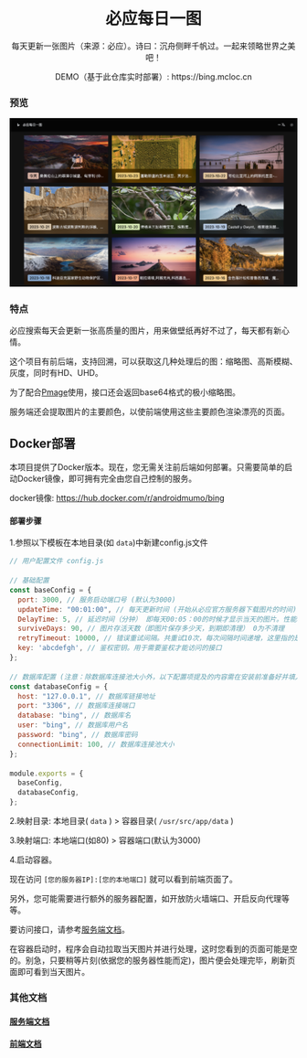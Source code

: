 <div align="center">
    <h1>必应每日一图</h1>
    <p>每天更新一张图片（来源：必应）。诗曰：沉舟侧畔千帆过。一起来领略世界之美吧！</p>
    <p>DEMO（基于此仓库实时部署）: https://bing.mcloc.cn</p>
</div>


### 预览

![image](doc/image.png)



### 特点

必应搜索每天会更新一张高质量的图片，用来做壁纸再好不过了，每天都有新心情。

这个项目有前后端，支持回溯，可以获取这几种处理后的图：缩略图、高斯模糊、灰度，同时有HD、UHD。

为了配合[Pmage](https://github.com/androidmumo/pmage)使用，接口还会返回base64格式的极小缩略图。

服务端还会提取图片的主要颜色，以使前端使用这些主要颜色渲染漂亮的页面。



## Docker部署

本项目提供了Docker版本。现在，您无需关注前后端如何部署。只需要简单的启动Docker镜像，即可拥有完全由您自己控制的服务。

docker镜像: https://hub.docker.com/r/androidmumo/bing

#### 部署步骤

1.参照以下模板在本地目录(如 `data`)中新建config.js文件

```javascript
// 用户配置文件 config.js

// 基础配置
const baseConfig = {
  port: 3000, // 服务启动端口号 (默认为3000)
  updateTime: "00:01:00", // 每天更新时间 (开始从必应官方服务器下载图片的时间)
  DelayTime: 5, // 延迟时间（分钟） 即每天00:05：00的时候才显示当天的图片。性能较差的实例应适当调大此值 (仅针对'/api/getImage'接口)
  surviveDays: 90, // 图片存活天数（即图片保存多少天，到期即清理） 0为不清理
  retryTimeout: 10000, // 错误重试间隔。共重试10次，每次间隔时间递增，这里指的是首次间隔时间 (单位:ms)
  key: 'abcdefgh', // 鉴权密钥。用于需要鉴权才能访问的接口
};

// 数据库配置 (注意：除数据库连接池大小外，以下配置项提及的内容需在安装前准备好并填入)
const databaseConfig = {
  host: "127.0.0.1", // 数据库链接地址
  port: "3306", // 数据库连接端口
  database: "bing", // 数据库名
  user: "bing", // 数据库用户名
  password: "bing", // 数据库密码
  connectionLimit: 100, // 数据库连接池大小
};

module.exports = {
  baseConfig,
  databaseConfig,
};

```

2.映射目录: 本地目录( `data` ) > 容器目录( `/usr/src/app/data` )

3.映射端口: 本地端口(如80) > 容器端口(默认为3000)

4.启动容器。



现在访问 `[您的服务器IP]:[您的本地端口]` 就可以看到前端页面了。

另外，您可能需要进行额外的服务器配置，如开放防火墙端口、开启反向代理等等。

要访问接口，请参考[服务端文档](./server/README.md)。

在容器启动时，程序会自动拉取当天图片并进行处理，这时您看到的页面可能是空的。别急，只要稍等片刻(依据您的服务器性能而定)，图片便会处理完毕，刷新页面即可看到当天图片。



### 其他文档

#### [服务端文档](./server/README.md)

#### [前端文档](./client/README.md)
